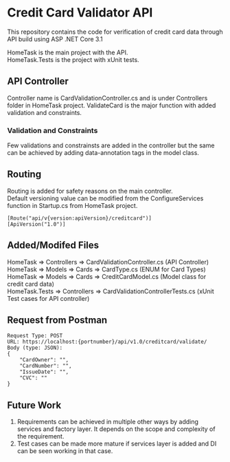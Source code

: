 # Credit Card Validator API
This repository contains the code for verification of credit card data through API build using ASP .NET Core 3.1 <br>

HomeTask is the main project with the API. <br>
HomeTask.Tests is the project with xUnit tests. <br>

## API Controller
Controller name is CardValidationController.cs and is under Controllers folder in HomeTask project.
ValidateCard is the major function with added validation and constraints.
<br>

### Validation and Constraints
Few validations and constrainsts are added in the controller but the same can be achieved by adding data-annotation tags in the model class. 
<br>

## Routing
Routing is added for safety reasons on the main controller. <br>
Default versioning value can be modified from the ConfigureServices function in Startup.cs from HomeTask project. <br>

    [Route("api/v{version:apiVersion}/creditcard")]
    [ApiVersion("1.0")]

## Added/Modifed Files
HomeTask => Controllers => CardValidationController.cs (API Controller) <br>
HomeTask => Models => Cards => CardType.cs (ENUM for Card Types) <br>
HomeTask => Models => Cards => CreditCardModel.cs (Model class for credit card data) <br>
HomeTask.Tests => Controllers => CardValidationControllerTests.cs (xUnit Test cases for API controller) <br>

## Request from Postman
    Request Type: POST
    URL: https://localhost:{portnumber}/api/v1.0/creditcard/validate/
    Body (type: JSON):
    {
        "CardOwner": "",
        "CardNumber": "",
        "IssueDate": "",
        "CVC": ""
    }


## Future Work
1) Requirements can be achieved in multiple other ways by adding services and factory layer. It depends on the scope and complexity of the requirement.
2) Test cases can be made more mature if services layer is added and DI can be seen working in that case.
